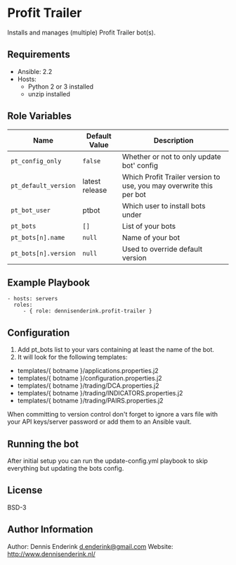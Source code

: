 Profit Trailer
=========

Installs and manages (multiple) Profit Trailer bot(s).

Requirements
------------

* Ansible: 2.2
* Hosts:
  * Python 2 or 3 installed
  * unzip installed

Role Variables
--------------

| Name           | Default Value | Description                        |
| -------------- | ------------- | -----------------------------------|
| `pt_config_only` | `false` | Whether or not to only update bot' config|
| `pt_default_version` | latest release | Which Profit Trailer version to use, you may overwrite this per bot|
| `pt_bot_user` | ptbot | Which user to install bots under |
| `pt_bots`| `[]` | List of your bots |
| `pt_bots[n].name`| `null` | Name of your bot|
| `pt_bots[n].version`| `null` | Used to override default version|

Example Playbook
----------------

    - hosts: servers
      roles:
         - { role: dennisenderink.profit-trailer }

Configuration
-------------

1. Add pt_bots list to your vars containing at least the name of the bot. 
2. It will look for the following templates:
  * templates/{ botname }/applications.properties.j2
  * templates/{ botname }/configuration.properties.j2
  * templates/{ botname }/trading/DCA.properties.j2
  * templates/{ botname }/trading/INDICATORS.properties.j2
  * templates/{ botname }/trading/PAIRS.properties.j2

When committing to version control don't forget to ignore a vars file with your API keys/server password or add them to an Ansible vault.

Running the bot
---------------

After initial setup you can run the update-config.yml playbook to skip everything but updating the bots config.

License
-------

BSD-3

Author Information
------------------

Author: Dennis Enderink <d.enderink@gmail.com>
Website: http://www.dennisenderink.nl/